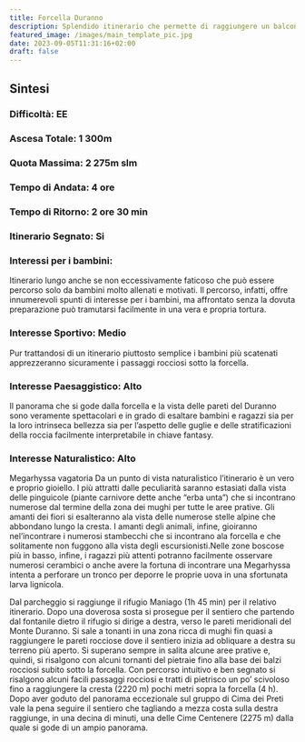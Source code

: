 ```yaml
---
title: Forcella Duranno
description: Splendido itinerario che permette di raggiungere un balcone eccezionale sulla cima dei Preti e di godere di molte delle attrattive naturalistiche che caratterizzano le dolomiti Friulane. Si tratta, tuttavia di un percorso lungo dal dislivello tutt’altro che trascurabile adatto solo ai bambini più allenati e motivati.
featured_image: /images/main_template_pic.jpg
date: 2023-09-05T11:31:16+02:00
draft: false
---
```



## Sintesi
### Difficoltà: EE
### Ascesa Totale: 1 300m
### Quota Massima: 2 275m slm
### Tempo di Andata: 4 ore
### Tempo di Ritorno: 2 ore 30 min
### Itinerario Segnato: Si
### Interessi per i bambini:
 Itinerario lungo anche se non eccessivamente faticoso che può essere percorso solo da bambini molto allenati e motivati. Il percorso, infatti, offre innumerevoli spunti di interesse per i bambini, ma affrontato senza la dovuta preparazione può tramutarsi facilmente in una vera e propria tortura.
### Interesse Sportivo: Medio
Pur trattandosi di un itinerario piuttosto semplice i bambini più scatenati apprezzeranno sicuramente i passaggi rocciosi sotto la forcella.

### Interesse Paesaggistico: Alto
Il panorama che si gode dalla forcella e la vista delle pareti del Duranno sono veramente spettacolari e in grado di esaltare bambini e ragazzi sia per la loro intrinseca bellezza sia per l’aspetto delle guglie e delle stratificazioni della roccia facilmente interpretabile in chiave fantasy.

### Interesse Naturalistico: Alto
 
Megarhyssa vagatoria
Da un punto di vista naturalistico l’itinerario è un vero e proprio gioiello. I più attratti dalle peculiarità saranno estasiati dalla vista delle pinguicole (piante carnivore dette anche “erba unta”) che si incontrano numerose dal termine della zona dei mughi per tutte le aree prative. Gli amanti dei fiori si esalteranno ala vista delle numerose stelle alpine che abbondano lungo la cresta. I amanti degli animali, infine, gioiranno nel’incontrare i numerosi stambecchi che si incontrano ala forcella e che solitamente non fuggono alla vista degli escursionisti.Nelle zone boscose più in basso, infine, i ragazzi più attenti potranno facilmente osservare numerosi cerambici o anche avere la fortuna di incontrare una Megarhyssa intenta a perforare un tronco per deporre le proprie uova in una sfortunata larva lignicola.
 

Dal parcheggio si raggiunge il rifugio Maniago (1h 45 min) per il relativo itinerario. Dopo una doverosa sosta si prosegue per il sentiero che partendo dal fontanile dietro il rifugio si dirige a destra, verso le pareti meridionali del Monte Duranno.
Si sale a tonanti in una zona ricca di mughi fin quasi a raggiungere le pareti rocciose dove il sentiero inizia ad obliquare a destra su terreno più aperto. Si superano sempre in salita alcune aree prative e, quindi, si risalgono con alcuni tornanti del pietraie fino alla base dei balzi rocciosi subito sotto la forcella.
Con percorso intuitivo e ben segnato si risalgono alcuni facili passaggi rocciosi e tratti di pietrisco un po’ scivoloso fino a raggiungere la cresta (2220 m) pochi metri sopra la forcella (4 h).
Dopo aver goduto del panorama eccezionale sul gruppo di Cima dei Preti vale la pena seguire il sentiero che tagliando a mezza costa sulla destra raggiunge, in una decina di minuti, una delle Cime Centenere (2275 m) dalla quale si gode di un ampio panorama.



